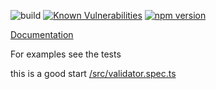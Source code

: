 ![build](https://github.com/ntix/validating/workflows/Build/badge.svg)
[![Known Vulnerabilities](https://snyk.io/test/github/ntix/validating/badge.svg)](https://snyk.io/test/github/ntix/validating)
[![npm version](https://badge.fury.io/js/%40ntix%2Fvalidating.svg)](https://badge.fury.io/js/%40ntix%2Fvalidating)

[Documentation](https://ntix.github.io/validating/)

For examples see the tests

this is a good start [/src/validator.spec.ts](https://github.com/ntix/validating/blob/master/src/validator.spec.ts)

